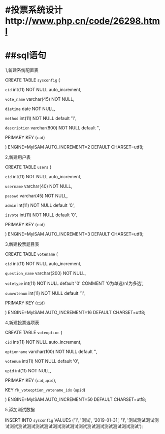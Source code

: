 #投票系统设计http://www.php.cn/code/26298.html
============================
##sql语句
=====================
1,新建系统配置表

CREATE TABLE `sysconfig` (

  `cid` int(11) NOT NULL auto_increment,

  `vote_name` varchar(45) NOT NULL,

  `dietime` date NOT NULL,

  `method` int(11) NOT NULL default '1',

  `description` varchar(800) NOT NULL default '',

  PRIMARY KEY  (`cid`)

) ENGINE=MyISAM AUTO_INCREMENT=2 DEFAULT CHARSET=utf8;

2,新建用户表

CREATE TABLE `users` (

  `cid` int(11) NOT NULL auto_increment,

  `username` varchar(40) NOT NULL,

  `passwd` varchar(45) NOT NULL,

  `admin` int(11) NOT NULL default '0',

  `isvote` int(11) NOT NULL default '0',

  PRIMARY KEY  (`cid`)

) ENGINE=MyISAM AUTO_INCREMENT=3 DEFAULT CHARSET=utf8;

3,新建投票题目表

CREATE TABLE `votename` (

  `cid` int(11) NOT NULL auto_increment,

  `question_name` varchar(200) NOT NULL,

  `votetype` int(11) NOT NULL default '0' COMMENT '0为单选\n1为多选',

  `sumvotenum` int(11) NOT NULL default '1',

  PRIMARY KEY  (`cid`)

) ENGINE=MyISAM AUTO_INCREMENT=16 DEFAULT CHARSET=utf8;

4,新建投票选项表

CREATE TABLE `voteoption` (

  `cid` int(11) NOT NULL auto_increment,

  `optionname` varchar(100) NOT NULL default '',

  `votenum` int(11) NOT NULL default '0',

  `upid` int(11) NOT NULL,

  PRIMARY KEY  (`cid`,`upid`),

  KEY `fk_voteoption_votename_idx` (`upid`)

) ENGINE=MyISAM AUTO_INCREMENT=50 DEFAULT CHARSET=utf8;

5,添加测试数据

INSERT INTO `sysconfig` VALUES ('1', '测试', '2019-01-31', '1', '测试测试测试测试测试测试测试测试测试测试测试测试测试测试测试测试测试测试测试');

